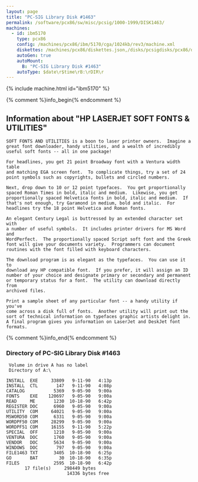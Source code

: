 ```yaml
---
layout: page
title: "PC-SIG Library Disk #1463"
permalink: /software/pcx86/sw/misc/pcsig/1000-1999/DISK1463/
machines:
  - id: ibm5170
    type: pcx86
    config: /machines/pcx86/ibm/5170/cga/1024kb/rev3/machine.xml
    diskettes: /machines/pcx86/diskettes.json,/disks/pcsigdisks/pcx86/diskettes.json
    autoGen: true
    autoMount:
      B: "PC-SIG Library Disk #1463"
    autoType: $date\r$time\rB:\rDIR\r
---
```


{% include machine.html id="ibm5170" %}

{% comment %}info_begin{% endcomment %}

## Information about "HP LASERJET SOFT FONTS & UTILITIES"

    SOFT FONTS AND UTILITIES is a boon to laser printer owners.  Imagine a
    great font downloader, handy utilities, and a wealth of incredibly
    useful soft fonts -- all in one package!
    
    For headlines, you get 21 point Broadway font with a Ventura width table
    and matching EGA screen font.  To complicate things, try a set of 24
    point symbols such as copyrights, bullets and circled numbers.
    
    Next, drop down to 10 or 12 point typefaces.  You get proportionally
    spaced Roman Times in bold, italic and medium.  Likewise, you get
    proportionally spaced Helvetica fonts in bold, italic and medium.  If
    that's not enough, try Garamond in medium, bold and italic.  For
    headlines try the 18 point Helvetica and Roman fonts.
    
    An elegant Century Legal is buttressed by an extended character set with
    a number of useful symbols.  It includes printer drivers for MS Word and
    WordPerfect.  The proportionally spaced Script soft font and the Greek
    font will give your documents variety.  Programmers can document
    routines with the font filled with keyboard characters.
    
    The download program is as elegant as the typefaces.  You can use it to
    download any HP compatible font.  If you prefer, it will assign an ID
    number of your choice and designate primary or secondary and permanent
    or temporary status for a font.  The utility can download directly from
    archived files.
    
    Print a sample sheet of any particular font -- a handy utility if you've
    come across a disk full of fonts.  Another utility will print out the
    sort of technical information on typefaces graphic artists delight in.
    A final program gives you information on LaserJet and DeskJet font
    formats.
{% comment %}info_end{% endcomment %}


### Directory of PC-SIG Library Disk #1463

     Volume in drive A has no label
     Directory of A:\

    INSTALL  EXE     33809   9-11-90   4:13p
    INSTALL  CTL       147   9-11-90   4:08p
    CATALOG           5369   9-05-90   9:00a
    FONTS    EXE    120697   9-05-90   9:00a
    READ     ME       1230  10-18-90   6:42p
    REGISTER DOC      6960   9-05-90   9:00a
    UTILITY  COM     64021   9-05-90   9:00a
    MSWORD50 COM      6331   9-05-90   9:00a
    WORDPF50 COM     28299   9-05-90   9:00a
    WORDPF51 COM     16155   9-11-90   5:22p
    SPECIAL  OFF      1210   9-05-90   9:00a
    VENTURA  DOC      1760   9-05-90   9:00a
    VENDOR   DOC      5634   9-05-90   9:00a
    WINDOWS  DOC       797   9-05-90   9:00a
    FILE1463 TXT      3405  10-18-90   6:25p
    GO       BAT        30  10-18-90   6:35p
    FILES             2595  10-18-90   6:42p
           17 file(s)     298449 bytes
                           14336 bytes free
